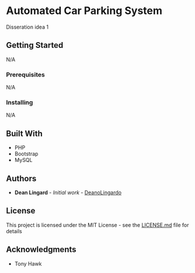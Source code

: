# Automated Car Parking System 

Disseration idea 1

## Getting Started

N/A

### Prerequisites

N/A

### Installing

N/A

## Built With

* PHP
* Bootstrap
* MySQL

## Authors

* **Dean Lingard** - *Initial work* - [DeanoLingardo](https://github.com/deanolingardo)

## License

This project is licensed under the MIT License - see the [LICENSE.md](LICENSE.md) file for details

## Acknowledgments

* Tony Hawk
